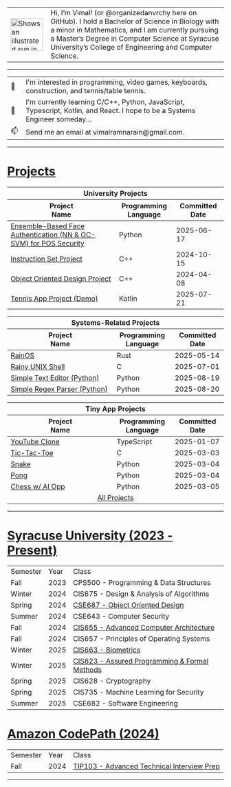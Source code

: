 <!-- Image and introduction text -->
<table>
  <tr>
    <td>
      <picture>
        <source media="(prefers-color-scheme: dark)" srcset="https://user-images.githubusercontent.com/25423296/163456776-7f95b81a-f1ed-45f7-b7ab-8fa810d529fa.png">
        <source media="(prefers-color-scheme: light)" srcset="https://user-images.githubusercontent.com/25423296/163456779-a8556205-d0a5-45e2-ac17-42d089e3c3f8.png">
        <img alt="Shows an illustrated sun in light mode and a moon with stars in dark mode." src="https://user-images.githubusercontent.com/25423296/163456779-a8556205-d0a5-45e2-ac17-42d089e3c3f8.png" width="75">
      </picture>
    </td>
    <td width="800", style="padding-left: 10px;">
      Hi, I’m Vimal! (or @organizedanvrchy here on GitHub). I hold a Bachelor of Science in Biology with a minor in Mathematics,
      and I am currently pursuing a Master’s Degree in Computer Science at Syracuse University’s College of Engineering and Computer Science.
    </td>
  </tr>
</table>

---

<table>
  <!-- Lines with emojis -->
  <tr>
    <td>👾</td>
    <td width="850", style="padding-left: 10px;">I'm interested in programming, video games, keyboards, construction, and tennis/table tennis.</td>
  </tr>
  <tr>
    <td>🧠</td>
    <td width="850", style="padding-left: 10px;">I'm currently learning C/C++, Python, JavaScript, Typescript, Kotlin, and React. I hope to be a Systems Engineer someday...</td>
  </tr>
  <tr>
    <td>📫</td>
    <td width="850", style="padding-left: 10px;">Send me an email at vimalramnarain@gmail.com.</td>
  </tr>
</table>

---

# [Projects](https://github.com/organizedanvrchy/Projects)

<!-- University Projects -->
<table>
  <thead>
    <tr>
      <th colspan="3" style="text-align:center;">University Projects</th>
    </tr>
    <tr>
      <th width="600">Project <br> Name</th>
      <th width="150">Programming Language</th>
      <th width="150">Committed <br> Date</th>
    </tr>
  </thead>
  <tbody>
    <tr>
      <td><a href="https://github.com/organizedanvrchy/Face-Authentication-for-POS-Systems">Ensemble-Based Face Authentication (NN &amp; OC-SVM) for POS Security</a></td>
      <td>Python</td>
      <td>2025-06-17</td>
    </tr>
    <tr>
      <td><a href="https://github.com/organizedanvrchy/cis-655-instruction-set">Instruction Set Project</a></td>
      <td>C++</td>
      <td>2024-10-15</td>
    </tr>
    <tr>
      <td><a href="https://github.com/organizedanvrchy/Object-Oriented-Design-Project">Object Oriented Design Project</a></td>
      <td>C++</td>
      <td>2024-04-08</td>
    </tr>
    <tr>
      <td><a href="https://github.com/organizedanvrchy/TennisAppDemo-Android-">Tennis App Project (Demo)</a></td>
      <td>Kotlin</td>
      <td>2025-07-21</td>
    </tr>
  </tbody>
</table>

<!-- Systems-Related Projects -->
<table width="100%">
  <thead>
    <tr>
      <th colspan="3" style="text-align:center;">Systems-Related Projects</th>
    </tr>
    <tr>
      <th width="600">Project <br> Name</th>
      <th width="150">Programming Language</th>
      <th width="150">Committed <br> Date</th>
    </tr>
  </thead>
  <tbody>
    <tr>
      <td><a href="https://github.com/organizedanvrchy/rain_os">RainOS</a></td>
      <td>Rust</td>
      <td>2025-05-14</td>
    </tr>
    <tr>
      <td><a href="https://github.com/organizedanvrchy/rainy_shell">Rainy UNIX Shell</a></td>
      <td>C</td>
      <td>2025-07-01</td>
    </tr>
    <tr>
      <td><a href="https://github.com/organizedanvrchy/Text-Editor-Python">Simple Text Editor (Python)</a></td>
      <td>Python</td>
      <td>2025-08-19</td>
    </tr>
    <tr>
      <td><a href="https://github.com/organizedanvrchy/Regex-Parser-Python">Simple Regex Parser (Python)</a></td>
      <td>Python</td>
      <td>2025-08-20</td>
    </tr>
  </tbody>
</table>

<!-- Tiny App Projects -->
<table width="100%">
  <thead>
    <tr>
      <th colspan="3" style="text-align:center;">Tiny App Projects</th>
    </tr>
    <tr>
      <th width="600">Project <br> Name</th>
      <th width="150">Programming Language</th>
      <th width="150">Committed <br> Date</th>
    </tr>
  </thead>
  <tbody>
    <tr>
      <td><a href="https://github.com/organizedanvrchy/Youtube-Clone">YouTube Clone</a></td>
      <td>TypeScript</td>
      <td>2025-01-07</td>
    </tr>
    <tr>
      <td><a href="https://github.com/organizedanvrchy/TicTacToe">Tic-Tac-Toe</a></td>
      <td>C</td>
      <td>2025-03-03</td>
    </tr>
    <tr>
      <td><a href="https://github.com/organizedanvrchy/TicTacToe">Snake</a></td>
      <td>Python</td>
      <td>2025-03-04</td>
    </tr>
    <tr>
      <td><a href="https://github.com/organizedanvrchy/Pong">Pong</a></td>
      <td>Python</td>
      <td>2025-03-04</td>
    </tr>
    <tr>
      <td><a href="https://github.com/organizedanvrchy/Chess">Chess w/ AI Opp</a></td>
      <td>Python</td>
      <td>2025-03-05</td>
    </tr>
    <tr>
      <td colspan="3" align="center"><a href="https://github.com/organizedanvrchy/Projects">All Projects</a></td>
    </tr>
  </tbody>
</table>

---

# [Syracuse University (2023 - Present)](https://github.com/organizedanvrchy/SU-CIS-CSE)
<table>
  <tr>
    <td>Semester</td>
    <td>Year</td>
    <td>Class</td>
  </tr>
  <tr>
    <td>Fall</td>
    <td>2023</td>
    <td>CPS500 - Programming & Data Structures</td>
  </tr>
  <tr>
    <td>Winter</td>
    <td>2024</td>
    <td>CIS675 - Design & Analysis of Algorithms</td>
  </tr>
  <tr>
    <td>Spring</td>
    <td>2024</td>
    <td><a href="https://github.com/organizedanvrchy/Object-Oriented-Design-Project">CSE687 - Object Oriented Design</td>
  </tr>
  <tr>
    <td>Summer</td>
    <td>2024</td>
    <td>CSE643 - Computer Security</td>
  </tr>
  <tr>
    <td>Fall</td>
    <td>2024</td>
    <td><a href="https://github.com/organizedanvrchy/cis-655-instruction-set">CIS655 - Advanced Computer Architecture</td>
  </tr>
  <tr>
    <td>Fall</td>
    <td>2024</td>
    <td>CIS657 - Principles of Operating Systems</td>
  </tr>
  <tr>
    <td>Winter</td>
    <td>2025</td>
    <td><a href="https://github.com/organizedanvrchy/SU-CIS-CSE/tree/main/CIS663%20-%20Biometrics">CIS663 - Biometrics</td>
  </tr>
  <tr>
    <td>Winter</td>
    <td>2025</td>
    <td><a href="https://github.com/organizedanvrchy/SU-CIS-CSE/tree/main/CIS623%20-%20Assured%20Programming%20with%20Formal%20Methods">CIS623 - Assured Programming & Formal Methods</td>
  </tr>
  <tr>
    <td>Spring</td>
    <td>2025</td>
    <td>CIS628 - Cryptography</td>
  </tr>
  <tr>
    <td>Spring</td>
    <td>2025</td>
    <td>CIS735 - Machine Learning for Security</td>
  </tr>
  <tr>
    <td>Summer</td>
    <td>2025</td>
    <td>CSE682 - Software Engineering</td>
  </tr>
</table>

# [Amazon CodePath (2024)](https://github.com/organizedanvrchy/CodePath)
<table>
  <tr>
    <td>Semester</td>
    <td>Year</td>
    <td>Class</td>
  </tr>
  <tr>
    <td>Fall</td>
    <td>2024</td>
    <td><a href="https://github.com/organizedanvrchy/CodePath/tree/main/TIP103#table-of-contents" target="_blank">TIP103 - Advanced Technical Interview Prep</td>
  </tr>
</table>

---

<!---
organizedanvrchy/organizedanvrchy is a ✨ special ✨ repository because its `README.md` (this file) appears on your GitHub profile.
You can click the Preview link to take a look at your changes.
--->
